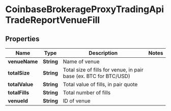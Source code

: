
# CoinbaseBrokerageProxyTradingApiTradeReportVenueFill

## Properties
Name | Type | Description | Notes
------------ | ------------- | ------------- | -------------
**venueName** | **String** | Name of venue  | 
**totalSize** | **String** | Total size of fills for venue, in pair base (ex. BTC for BTC/USD) | 
**totalValue** | **String** | Total value of fills, in pair quote | 
**totalFills** | **String** | Total number of fills | 
**venueId** | **String** | ID of venue | 



